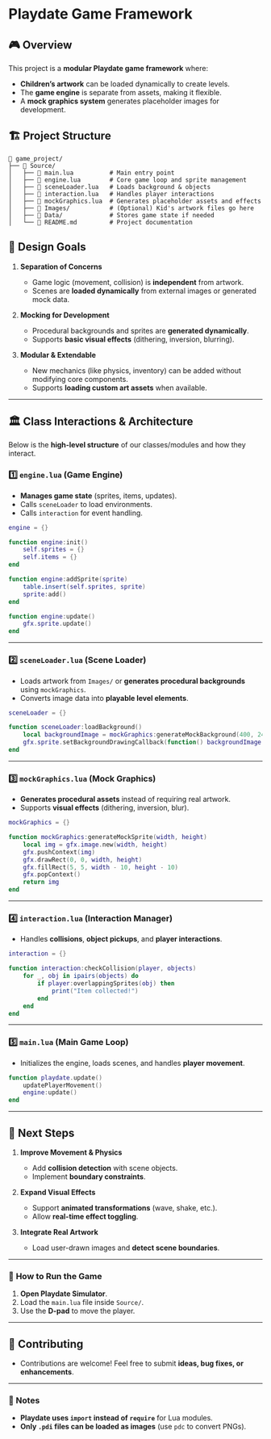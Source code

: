 # Playdate Game Framework

## 🎮 Overview
This project is a **modular Playdate game framework** where:
- **Children’s artwork** can be loaded dynamically to create levels.
- The **game engine** is separate from assets, making it flexible.
- A **mock graphics system** generates placeholder images for development.

## 🏗️ Project Structure
```
📂 game_project/
├── 📂 Source/
│   ├── 📄 main.lua          # Main entry point
│   ├── 📄 engine.lua        # Core game loop and sprite management
│   ├── 📄 sceneLoader.lua   # Loads background & objects
│   ├── 📄 interaction.lua   # Handles player interactions
│   ├── 📄 mockGraphics.lua  # Generates placeholder assets and effects
│   ├── 📂 Images/           # (Optional) Kid's artwork files go here
│   ├── 📂 Data/             # Stores game state if needed
│   └── 📄 README.md         # Project documentation
```

## 🎯 **Design Goals**
1. **Separation of Concerns**  
   - Game logic (movement, collision) is **independent** from artwork.
   - Scenes are **loaded dynamically** from external images or generated mock data.

2. **Mocking for Development**  
   - Procedural backgrounds and sprites are **generated dynamically**.
   - Supports **basic visual effects** (dithering, inversion, blurring).

3. **Modular & Extendable**  
   - New mechanics (like physics, inventory) can be added without modifying core components.
   - Supports **loading custom art assets** when available.

---

## 🏛️ **Class Interactions & Architecture**
Below is the **high-level structure** of our classes/modules and how they interact.

### **1️⃣ `engine.lua` (Game Engine)**
- **Manages game state** (sprites, items, updates).
- Calls `sceneLoader` to load environments.
- Calls `interaction` for event handling.

```lua
engine = {}

function engine:init()
    self.sprites = {}
    self.items = {}
end

function engine:addSprite(sprite)
    table.insert(self.sprites, sprite)
    sprite:add()
end

function engine:update()
    gfx.sprite.update()
end
```

---

### **2️⃣ `sceneLoader.lua` (Scene Loader)**
- Loads artwork from `Images/` or **generates procedural backgrounds** using `mockGraphics`.
- Converts image data into **playable level elements**.

```lua
sceneLoader = {}

function sceneLoader:loadBackground()
    local backgroundImage = mockGraphics:generateMockBackground(400, 240)
    gfx.sprite.setBackgroundDrawingCallback(function() backgroundImage:draw(0, 0) end)
end
```

---

### **3️⃣ `mockGraphics.lua` (Mock Graphics)**
- **Generates procedural assets** instead of requiring real artwork.
- Supports **visual effects** (dithering, inversion, blur).

```lua
mockGraphics = {}

function mockGraphics:generateMockSprite(width, height)
    local img = gfx.image.new(width, height)
    gfx.pushContext(img)
    gfx.drawRect(0, 0, width, height)
    gfx.fillRect(5, 5, width - 10, height - 10)
    gfx.popContext()
    return img
end
```

---

### **4️⃣ `interaction.lua` (Interaction Manager)**
- Handles **collisions**, **object pickups**, and **player interactions**.

```lua
interaction = {}

function interaction:checkCollision(player, objects)
    for _, obj in ipairs(objects) do
        if player:overlappingSprites(obj) then
            print("Item collected!")
        end
    end
end
```

---

### **5️⃣ `main.lua` (Main Game Loop)**
- Initializes the engine, loads scenes, and handles **player movement**.

```lua
function playdate.update()
    updatePlayerMovement()
    engine:update()
end
```

---

## 🚀 **Next Steps**
1. **Improve Movement & Physics**
   - Add **collision detection** with scene objects.
   - Implement **boundary constraints**.

2. **Expand Visual Effects**
   - Support **animated transformations** (wave, shake, etc.).
   - Allow **real-time effect toggling**.

3. **Integrate Real Artwork**
   - Load user-drawn images and **detect scene boundaries**.

---

### 📝 **How to Run the Game**
1. **Open Playdate Simulator**.
2. Load the `main.lua` file inside `Source/`.
3. Use the **D-pad** to move the player.

---

## 📜 **Contributing**
- Contributions are welcome! Feel free to submit **ideas, bug fixes, or enhancements**.

---

### **📌 Notes**
- **Playdate uses `import` instead of `require`** for Lua modules.
- **Only `.pdi` files can be loaded as images** (use `pdc` to convert PNGs).
